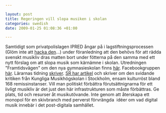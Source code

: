 ```yaml
--- 

layout: post
title: Regeringen vill slopa musiken i skolan 
categories: swedish 
date: 2009-01-25 01:08:36 +01:00 

---
```


Samtidigt som privatpolislagen IPRED ångar på i lagstiftningsprocessen (Glöm inte att [hacka den](http://christopherkullenberg.se/?p=461)...) under föranledning att den behövs för att rädda svenskt musikliv dras matten bort under fötterna på den samma med ett nytt förslag om att slopa musik som kärnämne i skolan. Utredningen "Framtidsvägen" om den nya gymnasieskolan finns [här](http://regeringen.se/sb/d/108/a/101587). Facebookgruppen [här](http://www.facebook.com/group.php?gid=42190719118). Lärarnas tidning [skriver](http://www.lararnastidning.se/LT_Output_2005.asp?isDebate=true&CategoryID=3618&ArticleID=403776&ArticleStateID=2). [SR har artikel](http://www.sr.se/sida/Arkiv.aspx?programId=1012&artikel=2323798&date=2008-09-01%20) och skriver om den svidande kritiken från Kungliga Musikhögskolan i Stockholm, ensam kulturröst bland 168 remissinstanser. Vill man politiskt förbättra förutsättnignarna för ett livligt musikliv är det just den här infrastrukturen som måste förbättras. Ge plats, tid och resurser åt musikutövande. Inte genom att återskapa ett monopol för en skivbranch med perverst förvrängda  idéer om vad digital musik innebär i det post-digitala samhället. 